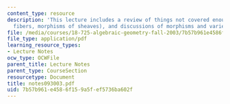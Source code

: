 ```yaml
---
content_type: resource
description: 'This lecture includes a review of things not covered enough (topics:
  fibers, morphisms of sheaves), and discussions of morphisms and varieties.'
file: /media/courses/18-725-algebraic-geometry-fall-2003/7b57b961e4586f159a5fef5736ba602f_notes093003.pdf
file_type: application/pdf
learning_resource_types:
- Lecture Notes
ocw_type: OCWFile
parent_title: Lecture Notes
parent_type: CourseSection
resourcetype: Document
title: notes093003.pdf
uid: 7b57b961-e458-6f15-9a5f-ef5736ba602f
---
```

